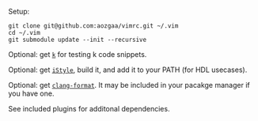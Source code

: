 Setup:
```
git clone git@github.com:aozgaa/vimrc.git ~/.vim
cd ~/.vim
git submodule update --init --recursive
```

Optional: get [`k`](https://code.kx.com/q/learn/install/) for testing k code snippets.

Optional: get [`iStyle`](https://github.com/thomasrussellmurphy/istyle-verilog-formatter), build it, and add it to your PATH (for HDL usecases).

Optional: get [`clang-format`](https://clang.llvm.org/docs/ClangFormat.html).
It may be included in your pacakge manager if you have one.

See included plugins for additonal dependencies.
